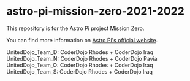 # astro-pi-mission-zero-2021-2022
This repository is for the Astro Pi project Mission Zero.

You can find more information on [Astro Pi's official website](https://astro-pi.org/).

UnitedDojo_Team_D: CoderDojo Rhodes + CoderDojo Iraq
UnitedDojo_Team_N: CoderDojo Rhodes + CoderDojo Pavia
UnitedDojo_Team_O: CoderDojo Rhodes + CoderDojo Iraq
UnitedDojo_Team_S: CoderDojo Rhodes + CoderDojo Iraq
